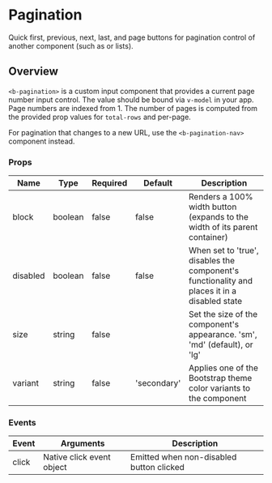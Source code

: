 # Pagination
Quick first, previous, next, last, and page buttons for pagination control of another component (such as <b-table> or lists).

## Overview

```<b-pagination>``` is a custom input component that provides a current page number input control. The value should be bound via ```v-model``` in your app. Page numbers are indexed from 1. The number of pages is computed from the provided prop values for ```total-rows``` and per-page.

For pagination that changes to a new URL, use the ```<b-pagination-nav>``` component instead.

### Props

| Name | Type  |Required  | Default | Description |
|-|-|-|-|-|
|block  |boolean  | false | false | Renders a 100% width button (expands to the width of its parent container) |
|disabled  |boolean  | false | false | When set to 'true', disables the component's functionality and places it in a disabled state |
|size  |string  | false |  | Set the size of the component's appearance. 'sm', 'md' (default), or 'lg' |
|variant  |string  | false | 'secondary' | Applies one of the Bootstrap theme color variants to the component |


### Events

| Event | Arguments  | Description |
|-|-|-|
|click  | Native click event object  | Emitted when non-disabled button clicked | 
